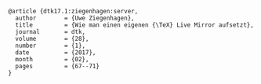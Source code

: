     @article {dtk17.1:ziegenhagen:server,
      author        = {Uwe Ziegenhagen},
      title         = {Wie man einen eigenen {\TeX} Live Mirror aufsetzt},
      journal       = dtk,
      volume        = {28},
      number        = {1},
      date          = {2017},
      month         = {02},
      pages         = {67--71}
    }